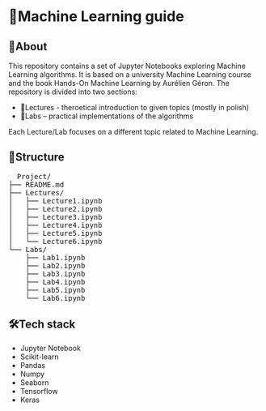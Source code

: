 # 🤖Machine Learning guide

## 👀About
This repository contains a set of Jupyter Notebooks exploring Machine Learning algorithms. It is based on a university Machine Learning course and the book Hands-On Machine Learning by Aurélien Géron. The repository is divided into two sections:
- 📓Lectures - theroetical introduction to given topics (mostly in polish)
- 📔Labs – practical implementations of the algorithms


Each Lecture/Lab focuses on a different topic related to Machine Learning.

## 📂Structure
<pre>
  Project/
├── README.md
├── Lectures/
│   ├── Lecture1.ipynb
│   ├── Lecture2.ipynb
│   ├── Lecture3.ipynb
│   ├── Lecture4.ipynb
│   ├── Lecture5.ipynb  
│   └── Lecture6.ipynb
└── Labs/
    ├── Lab1.ipynb
    ├── Lab2.ipynb
    ├── Lab3.ipynb
    ├── Lab4.ipynb
    ├── Lab5.ipynb
    └── Lab6.ipynb
</pre>

## 🛠️Tech stack
- Jupyter Notebook
- Scikit-learn
- Pandas
- Numpy
- Seaborn
- Tensorflow
- Keras
